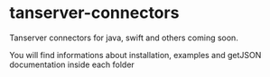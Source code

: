 # tanserver-connectors
Tanserver connectors for java, swift and others coming soon.

You will find informations about installation, examples and getJSON documentation inside each folder
